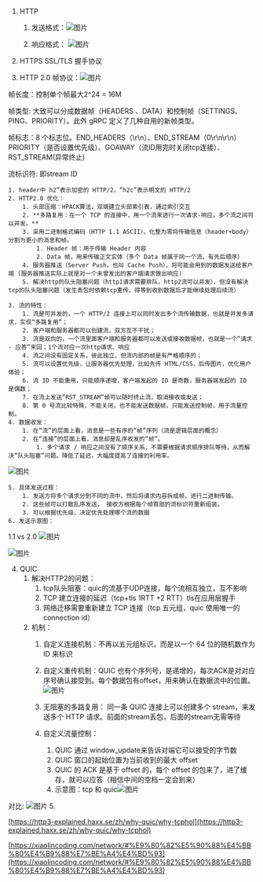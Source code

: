 1. HTTP
    1. 发送格式：![图片](./IMG/8.%20应用层（七层）.md/2b1e9ffb.png)

    2. 响应格式：
![图片](./IMG/8.%20应用层（七层）.md/222d0ea5.png)


2. HTTPS
    SSL/TLS 握手协议

3. HTTP 2.0
帧协议：![图片](./IMG/8.%20应用层（七层）.md/075d9fbc.png)

帧长度：控制单个帧最大2^24 = 16M

帧类型: 大致可以分成数据帧（HEADERS 、DATA）和控制帧（SETTINGS、PING、PRIORITY）。此外 gRPC 定义了几种自用的新帧类型。

帧标志：8 个标志位。END_HEADERS（\r\n）、END_STREAM（0\r\n\r\n）PRIORITY（是否设置优先级）、GOAWAY（流ID用完时关闭tcp连接）、RST_STREAM(异常终止)

流标识符: 即stream ID


    1. header中 h2”表示加密的 HTTP/2，“h2c”表示明文的 HTTP/2
    2. HTTP2.0 优化：
        1. 头部压缩：HPACK算法，双端建立头部索引表，通过索引交互
        2. **多路复用：在一个 TCP 的连接中，用一个流来进行一次请求-响应，多个流之间可以并发。**
        3. 采用二进制格式编码（HTTP 1.1 ASCII）。化整为零将传输信息（header+body）分割为更小的消息和帧。
            1. Header 帧：用于传输 Header 内容
            2. Data 帧，用来传输正文实体（多个 Data 帧属于同一个流，有先后顺序）
        4. 服务器推送（Server Push，也叫 Cache Push），将可能会用到的数据发送给客户端 (服务器推送实际上就是对一个未曾发出的客户端请求做出响应)
        5. 解决http的队头阻塞问题（http1请求需要排队，http2流可以并发），但没有解决tcp的队头阻塞问题（发生丢包时依赖tcp重传，得等到收到数据后才能继续处理后续流）

    3. 流的特性：
        1. 流是可并发的，一个 HTTP/2 连接上可以同时发出多个流传输数据，也就是并发多请求，实现“多路复用”；
        2. 客户端和服务器都可以创建流，双方互不干扰；
        3. 流是双向的，一个流里面客户端和服务器都可以发送或接收数据帧，也就是一个“请求 - 应答”来回；1个流对应一次http请求、响应
        4. 流之间没有固定关系，彼此独立，但流内部的帧是有严格顺序的；
        5. 流可以设置优先级，让服务器优先处理，比如先传 HTML/CSS，后传图片，优化用户体验；
        6. 流 ID 不能重用，只能顺序递增，客户端发起的 ID 是奇数，服务器端发起的 ID 是偶数；
        7. 在流上发送“RST_STREAM”帧可以随时终止流，取消接收或发送；
        8. 第 0 号流比较特殊，不能关闭，也不能发送数据帧，只能发送控制帧，用于流量控制。
    4. 数据收发：
        1. 在“流”的层面上看，消息是一些有序的“帧”序列（流是逻辑层面的概念）
        2. 在“连接”的层面上看，消息却是乱序收发的“帧”。
            1. 多个请求 / 响应之间没有了顺序关系，不需要根据请求顺序排队等待，从而解决“队头阻塞”问题。降低了延迟，大幅度提高了连接的利用率。
![图片](./IMG/8.%20应用层（七层）.md/37dc269a.png)

    5. 具体发送过程：
        1. 发送方将多个请求分到不同的流中，然后将请求内容拆成帧，进行二进制传输。
        2. 这些帧可以打散乱序发送， 接收方根据每个帧首部的流标识符重新组装。
        3. 可以根据优先级，决定优先处理哪个流的数据
    6. 发送示意图：
1.1 vs  2.0
![图片](./IMG/8.%20应用层（七层）.md/2c7c09e7.png)

![图片](./IMG/8.%20应用层（七层）.md/b2229caa.png)


4. QUIC
    1. 解决HTTP2的问题：
        1. tcp队头阻塞：quic的流基于UDP连接，每个流相互独立，互不影响
        2. TCP 建立连接的延迟（tcp+tls 1RTT +2 RTT）tls在应用层握手
        3. 网络迁移需要重新建立 TCP 连接（tcp 五元组，quic 使用唯一的connection id）
    2. 机制：
        1. 自定义连接机制：不再以五元组标识，而是以一个 64 位的随机数作为 ID 来标识
        2. 自定义重传机制：QUIC 也有个序列号，是递增的，每次ACK是对对应序号确认接受到。每个数据包有offset，用来确认在数据流中的位置。
![图片](./IMG/8.%20应用层（七层）.md/4abfcb10.png)

        3. 无阻塞的多路复用：
同一条 QUIC 连接上可以创建多个 stream，来发送多个 HTTP 请求。前面的stream丢包，后面的stream无需等待
        4. 自定义流量控制：
            1. QUIC 通过 window_update来告诉对端它可以接受的字节数
            2. QUIC 窗口的起始位置为当前收到的最大 offset
            3. QUIC 的 ACK 是基于 offset 的，每个 offset 的包来了，进了缓存，就可以应答（相信中间的空档一定会到来）
            4. 示意图：tcp 和 quic![图片](./IMG/8.%20应用层（七层）.md/f0e09620.png)

对比:
![图片](./IMG/8.%20应用层（七层）.md/ce94a3ad.png)
            5. 



[https://http3-explained.haxx.se/zh/why-quic/why-tcphol](https://http3-explained.haxx.se/zh/why-quic/why-tcphol)

[https://xiaolincoding.com/network/#%E9%80%82%E5%90%88%E4%BB%80%E4%B9%88%E7%BE%A4%E4%BD%93](https://xiaolincoding.com/network/#%E9%80%82%E5%90%88%E4%BB%80%E4%B9%88%E7%BE%A4%E4%BD%93)


